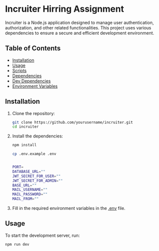 # Incruiter Hirring Assignment

Incruiter is a Node.js application designed to manage user authentication, authorization, and other related functionalities. This project uses various dependencies to ensure a secure and efficient development environment.

## Table of Contents

- [Installation](#installation)
- [Usage](#usage)
- [Scripts](#scripts)
- [Dependencies](#dependencies)
- [Dev Dependencies](#dev-dependencies)
- [Environment Variables](#environment-variables)

## Installation

1. Clone the repository:
    ```sh
    git clone https://github.com/yourusername/incruiter.git
    cd incruiter
    ```

2. Install the dependencies:
    ```sh
    npm install
    ```
    ```sh
    cp .env.example .env


    PORT=
    DATABASE_URL=""
    JWT_SECRET_FOR_USER=""
    JWT_SECRET_FOR_ADMIN=""
    BASE_URL=""
    MAIL_USERNAME=""
    MAIL_PASSWORD=""
    MAIL_FROM=""
    ```

4. Fill in the required environment variables in the [.env](http://_vscodecontentref_/3) file.

## Usage

To start the development server, run:
```sh
npm run dev
```






